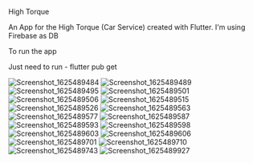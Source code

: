 High Torque

An App for the High Torque (Car Service) created with Flutter. I'm using Firebase as DB

To run the app

Just need to run - flutter pub get

![Screenshot_1625489484](https://user-images.githubusercontent.com/69984151/124478358-7e9f0a00-dd7b-11eb-916f-94dcf6ed8636.png)
![Screenshot_1625489489](https://user-images.githubusercontent.com/69984151/124478363-7fd03700-dd7b-11eb-9938-b86fdf6577b6.png)
![Screenshot_1625489495](https://user-images.githubusercontent.com/69984151/124478365-8068cd80-dd7b-11eb-86f6-ca55bebe8008.png)
![Screenshot_1625489501](https://user-images.githubusercontent.com/69984151/124478367-8068cd80-dd7b-11eb-8c2d-c2b58bdad711.png)
![Screenshot_1625489506](https://user-images.githubusercontent.com/69984151/124478370-8068cd80-dd7b-11eb-9f85-f41cdfbacb64.png)
![Screenshot_1625489515](https://user-images.githubusercontent.com/69984151/124478373-81016400-dd7b-11eb-8e81-c292119539bf.png)
![Screenshot_1625489526](https://user-images.githubusercontent.com/69984151/124478376-81016400-dd7b-11eb-9f46-4be7ef6e3908.png)
![Screenshot_1625489563](https://user-images.githubusercontent.com/69984151/124478378-82cb2780-dd7b-11eb-9fa1-55dd4d6e6071.png)
![Screenshot_1625489577](https://user-images.githubusercontent.com/69984151/124478382-82cb2780-dd7b-11eb-86b8-811689000e3d.png)
![Screenshot_1625489587](https://user-images.githubusercontent.com/69984151/124478386-8363be00-dd7b-11eb-88db-98975ce2d960.png)
![Screenshot_1625489593](https://user-images.githubusercontent.com/69984151/124478388-8363be00-dd7b-11eb-8900-fb705461386f.png)
![Screenshot_1625489598](https://user-images.githubusercontent.com/69984151/124478389-83fc5480-dd7b-11eb-9e8c-fd2c13300074.png)
![Screenshot_1625489603](https://user-images.githubusercontent.com/69984151/124478391-83fc5480-dd7b-11eb-8147-19000ffc93ac.png)
![Screenshot_1625489606](https://user-images.githubusercontent.com/69984151/124478392-8494eb00-dd7b-11eb-9753-173b1ad44eee.png)
![Screenshot_1625489701](https://user-images.githubusercontent.com/69984151/124478394-8494eb00-dd7b-11eb-99d4-31f3b9d20ad4.png)
![Screenshot_1625489710](https://user-images.githubusercontent.com/69984151/124478397-852d8180-dd7b-11eb-8e50-fa3c10ca7c06.png)
![Screenshot_1625489743](https://user-images.githubusercontent.com/69984151/124478400-852d8180-dd7b-11eb-898a-73f4128f95ec.png)
![Screenshot_1625489927](https://user-images.githubusercontent.com/69984151/124478401-85c61800-dd7b-11eb-93f4-c312b9a0a553.png)
